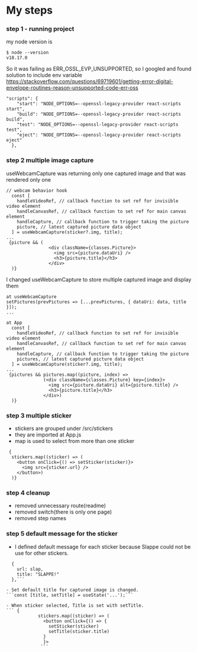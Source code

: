 # My steps

### step 1 - running project
my node version is 

```
$ node --version
v18.17.0
```
So it was failing as ERR_OSSL_EVP_UNSUPPORTED, so I googled and found solution to include env variable  https://stackoverflow.com/questions/69719601/getting-error-digital-envelope-routines-reason-unsupported-code-err-oss

```
"scripts": {
    "start": "NODE_OPTIONS=--openssl-legacy-provider react-scripts start",
    "build": "NODE_OPTIONS=--openssl-legacy-provider react-scripts build",
    "test": "NODE_OPTIONS=--openssl-legacy-provider react-scripts test",
    "eject": "NODE_OPTIONS=--openssl-legacy-provider react-scripts eject"
  },
```

### step 2 multiple image capture

useWebcamCapture was returning only one captured image and that was rendered only one 
```
// webcam behavior hook
  const [
    handleVideoRef, // callback function to set ref for invisible video element
    handleCanvasRef, // callback function to set ref for main canvas element
    handleCapture, // callback function to trigger taking the picture
    picture, // latest captured picture data object
  ] = useWebcamCapture(sticker?.img, title);
...
 {picture && (
                <div className={classes.Picture}>
                  <img src={picture.dataUri} />
                  <h3>{picture.title}</h3>
                </div>
  )}
```

I changed useWebcamCapture to store multiple captured image and display them

```
at useWebcamCapture
setPictures(prevPictures => [...prevPictures, { dataUri: data, title }]);
...

at App
  const [
    handleVideoRef, // callback function to set ref for invisible video element
    handleCanvasRef, // callback function to set ref for main canvas element
    handleCapture, // callback function to trigger taking the picture
    pictures, // latest captured picture data object
  ] = useWebcamCapture(sticker?.img, title);
...
 {pictures && pictures.map((picture, index) =>
              (<div className={classes.Picture} key={index}>
                <img src={picture.dataUri} alt={picture.title} />
                <h3>{picture.title}</h3>
              </div>)
  )}
```
### step 3 multiple sticker 

- stickers are grouped under /src/stickers
- they are imported at App.js
- map is used to select from more than one sticker
```
 {
  stickers.map((sticker) => (
    <button onClick={() => setSticker(sticker)}>
      <img src={sticker.url} />
    </button>)
  )}
```

### step 4 cleanup

- removed unnecessary route(readme)
- removed switch(there is only one page)
- removed step names 


### step 5 default message for the sticker

- I defined default message for each sticker because Slappe could not be use for other stickers. 
```const stickers = [
  {
    url: slap,
    title: "SLAPPE!"
  },```

- Set default title for captured image is changed.
```const [title, setTitle] = useState('...');```

- When sticker selected, Title is set with setTitle.
``` {
            stickers.map((sticker) => (
              <button onClick={() => {
                setSticker(sticker)
                setTitle(sticker.title)
              }
              }>
             ```

